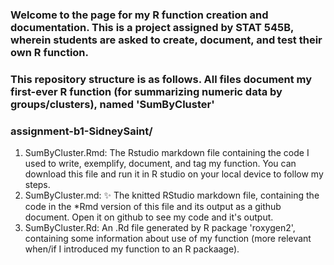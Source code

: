 
### Welcome to the page for my R function creation and documentation. This is a project assigned by STAT 545B, wherein students are asked to create, document, and test their own R function.

### This repository structure is as follows. All files document my first-ever R function (for summarizing numeric data by groups/clusters), named 'SumByCluster'

### assignment-b1-SidneySaint/
  1. SumByCluster.Rmd: The Rstudio markdown file containing the code I used to write, exemplify, document, and tag my function. You can download this file and run it in R studio on your local device to follow my steps. 
  2. SumByCluster.md: :sparkles: The knitted RStudio markdown file, containing the code in the *Rmd version of this file and its output as a github document. Open it on github to see my code and it's output.
  3. SumByCluster.Rd: An .Rd file generated by R package 'roxygen2', containing some information about use of my function (more relevant when/if I introduced my function to an R packaage). 
